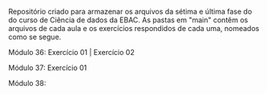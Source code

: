 Repositório criado para armazenar os arquivos da sétima e última fase do do curso de Ciência de dados da EBAC. As pastas em "main" contêm os arquivos de cada aula e os exercícios respondidos de cada uma, nomeados como se segue.

Módulo 36: Exercício 01 | Exercício 02

Módulo 37: Exercício 01

Módulo 38: 

